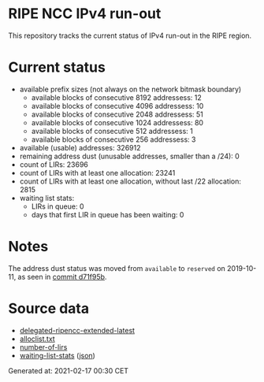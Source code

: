 # RIPE NCC IPv4 run-out
This repository tracks the current status of IPv4 run-out in the RIPE region.

# Current status
- available prefix sizes (not always on the network bitmask boundary)
  - available blocks of consecutive 8192 addressess: 12
  - available blocks of consecutive 4096 addressess: 10
  - available blocks of consecutive 2048 addressess: 51
  - available blocks of consecutive 1024 addressess: 80
  - available blocks of consecutive 512 addressess: 1
  - available blocks of consecutive 256 addressess: 3
- available (usable) addresses: 326912
- remaining address dust (unusable addresses, smaller than a /24): 0
- count of LIRs: 23696
- count of LIRs with at least one allocation: 23241
- count of LIRs with at least one allocation, without last /22 allocation: 2815
- waiting list stats:
  - LIRs in queue: 0
  - days that first LIR in queue has been waiting: 0

# Notes
The address dust status was moved from `available` to `reserved` on 2019-10-11, as seen in [commit d71f95b](https://github.com/zajdee/ripe-ncc-ipv4-runout/commit/d71f95b1f7c9f639556e395e4ad0f41e54834954).

# Source data
- [delegated-ripencc-extended-latest](https://ftp.ripe.net/pub/stats/ripencc/delegated-ripencc-extended-latest)
- [alloclist.txt](https://ftp.ripe.net/pub/stats/ripencc/membership/alloclist.txt)
- [number-of-lirs](https://labs.ripe.net/statistics/number-of-lirs)
- [waiting-list-stats](https://www.ripe.net/manage-ips-and-asns/ipv4/ipv4-waiting-list) ([json](https://www-static.ripe.net/dynamic/ipv4-waiting-list/stats.json))

Generated at: 2021-02-17 00:30 CET
